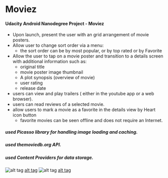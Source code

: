 # Moviez

#### Udacity Android Nanodegree Project - Moviez



* Upon launch, present the user with an grid arrangement of movie posters.
* Allow user to change sort order via a menu:
    * the sort order can be by most popular, or by top rated or by Favorite
* Allow the user to tap on a movie poster and transition to a details screen with additional information such as:
    * original title
    * movie poster image thumbnail
    * A plot synopsis (overview of movie)
    * user rating 
    * release date
* users can view and play trailers ( either in the youtube app or a web browser).
* users can read reviews of a selected movie.
* allow users to mark a movie as a favorite in the details view by Heart icon button
    * favorite movies  can be seen offline and does not require an Internet.



##### used Picasso library for handling image loading and caching.
##### used  themoviedb.org API.
##### used Content Providers for data storage.
 
 
![alt tag](https://github.com/Gr8manish/StockHawk/blob/master/Screenshots/StockHawk1.png "Stock Hawk") [alt tag](https://github.com/Gr8manish/StockHawk/blob/master/Screenshots/StockHawk2.png "Stock Hawk")
![alt tag](https://github.com/Gr8manish/StockHawk/blob/master/Screenshots/StockHawk3.png "Stock Hawk") [alt tag](https://github.com/Gr8manish/StockHawk/blob/master/Screenshots/StockHawk4.png "Stock Hawk")


    


